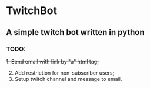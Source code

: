 # TwitchBot
## A simple twitch bot written in python
### TODO:
~~1. Send email with link by "a" html tag;~~

2. Add restriction for non-subscriber users;
3. Setup twitch channel and message to email.
